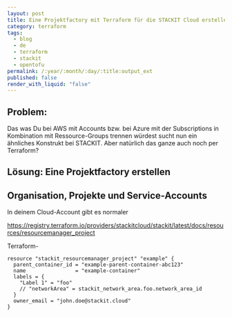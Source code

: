 ```yaml
---
layout: post
title: Eine Projektfactory mit Terraform für die STACKIT Cloud erstellen
category: terraform
tags:
  - blog
  - de
  - terraform
  - stackit
  - opentofu
permalink: /:year/:month/:day/:title:output_ext
published: false
render_with_liquid: "false"
---
```


## Problem: 
Das was Du bei AWS mit Accounts bzw. bei Azure mit der Subscriptions in Kombination mit Ressource-Groups trennen würdest sucht nun ein ähnliches Konstrukt bei STACKIT. Aber natürlich das ganze auch noch per Terraform?

## Lösung: Eine Projektfactory erstellen


## Organisation, Projekte und Service-Accounts
In deinem Cloud-Account gibt es normaler

https://registry.terraform.io/providers/stackitcloud/stackit/latest/docs/resources/resourcemanager_project

Terraform-

```hcl
resource "stackit_resourcemanager_project" "example" {
  parent_container_id = "example-parent-container-abc123"
  name                = "example-container"
  labels = {
    "Label 1" = "foo"
    // "networkArea" = stackit_network_area.foo.network_area_id
  }
  owner_email = "john.doe@stackit.cloud"
}
```